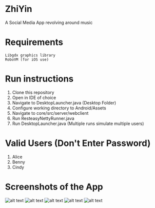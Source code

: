 # ZhiYin

A Social Media App revolving around music

# Requirements

```
Libgdx graphics library
RoboVM (for iOS use)
```

# Run instructions


1. Clone this repository
2. Open in IDE of choice
3. Navigate to DesktopLauncher.java (Desktop Folder)
4. Configure working directory to Android/Assets
5. Navigate to core/src/server/webclient
6. Run ResteasyNettyRunner.java
7. Run DesktopLauncher.java (Multiple runs simulate multiple users)


# Valid Users (Don't Enter Password)

1. Alice
2. Benny
3. Cindy

# Screenshots of the App
![alt text](https://github.com/darknal43/ZhiYin/blob/master/android/assets/Unused%20Assets/Unused%20Art/Artboards/LoginPage.png)
![alt text](https://github.com/darknal43/ZhiYin/blob/master/android/assets/Unused%20Assets/Unused%20Art/Artboards/Diary%20-%201.png)
![alt text](https://github.com/darknal43/ZhiYin/blob/master/android/assets/Unused%20Assets/Unused%20Art/Artboards/Diary%20-%202%20Copy.png)
![alt text](https://github.com/darknal43/ZhiYin/blob/master/android/assets/Unused%20Assets/Unused%20Art/Artboards/Friends%20-%203.png)
![alt text](https://github.com/darknal43/ZhiYin/blob/master/android/assets/Unused%20Assets/Unused%20Art/Artboards/Profile.png)




